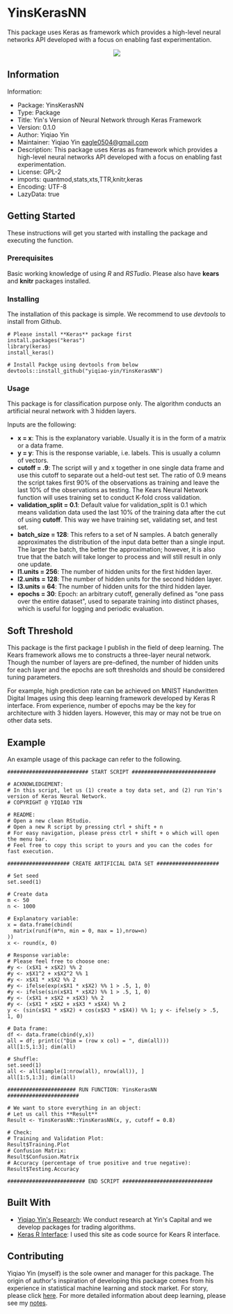 # YinsKerasNN

This package uses Keras as framework which provides a high-level neural networks API developed with a focus on enabling fast experimentation.

<p align="center">
  <img src="https://github.com/yiqiao-yin/YinsKerasNN/blob/master/NNTraining.gif">
</p>


## Information

Information:
- Package: YinsKerasNN
- Type: Package
- Title: Yin's Version of Neural Network through Keras Framework
- Version: 0.1.0
- Author: Yiqiao Yin
- Maintainer: Yiqiao Yin <eagle0504@gmail.com>
- Description: This package uses Keras as framework which provides a high-level neural networks API developed with a focus on enabling fast experimentation.
- License: GPL-2
- imports: quantmod,stats,xts,TTR,knitr,keras
- Encoding: UTF-8
- LazyData: true

## Getting Started

These instructions will get you started with installing the package and executing the function.

### Prerequisites

Basic working knowledge of using *R* and *RSTudio*. Please also have **kears** and **knitr** packages installed.

### Installing

The installation of this package is simple. We recommend to use *devtools* to install from Github.

```
# Please install **Keras** package first
install.packages("keras")
library(keras)
install_keras()

# Install Packge using devtools from below
devtools::install_github("yiqiao-yin/YinsKerasNN")
```

### Usage

This package is for classification purpose only. The algorithm conducts an artificial neural network with 3 hidden layers.

Inputs are the following:
-  **x = x**: This is the explanatory variable. Usually it is in the form of a matrix or a data frame.
-  **y = y**: This is the response variable, i.e. labels. This is usually a column of vectors. 
-  **cutoff = .9**: The script will y and x together in one single data frame and use this cutoff to separate out a held-out test set. The ratio of 0.9 means the script takes first 90% of the observations as training and leave the last 10% of the observations as testing. The Kears Neural Network function will uses training set to conduct K-fold cross validation.
-  **validation_split = 0.1**: Default value for validation_split is 0.1 which means validation data used the last 10% of the training data after the cut of using **cutoff**. This way we have training set, validating set, and test set.
-  **batch_size = 128**: This refers to a set of N samples. A batch generally approximates the distribution of the input data better than a single input. The larger the batch, the better the approximation; however, it is also true that the batch will take longer to process and will still result in only one update.
-  **l1.units = 256**: The number of hidden units for the first hidden layer.
-  **l2.units = 128**: The number of hidden units for the second hidden layer.
-  **l3.units = 64**: The number of hidden units for the third hidden layer.
-  **epochs = 30**: Epoch: an arbitrary cutoff, generally defined as "one pass over the entire dataset", used to separate training into distinct phases, which is useful for logging and periodic evaluation. 

## Soft Threshold

This package is the first package I publish in the field of deep learning. The Kears framework allows me to constructs a three-layer neural network. Though the number of layers are pre-defined, the number of hidden units for each layer and the epochs are soft thresholds and should be considered tuning parameters.

For example, high prediction rate can be achieved on MNIST Handwritten Digital Images using this deep learning framework developed by Keras R interface. From experience, number of epochs may be the key for architecture with 3 hidden layers. However, this may or may not be true on other data sets.

## Example

An example usage of this package can refer to the following.

```
########################## START SCRIPT ###########################

# ACKNOWLEDGEMENT:
# In this script, let us (1) create a toy data set, and (2) run Yin's version of Keras Neural Network.
# COPYRIGHT @ YIQIAO YIN

# README:
# Open a new clean RStudio.
# Open a new R script by pressing ctrl + shift + n
# For easy navigation, please press ctrl + shift + o which will open the menu bar.
# Feel free to copy this script to yours and you can the codes for fast execution.

#################### CREATE ARTIFICIAL DATA SET ####################

# Set seed
set.seed(1)

# Create data
m <- 50
n <- 1000

# Explanatory variable:
x = data.frame(cbind(
  matrix(runif(m*n, min = 0, max = 1),nrow=n)
))
x <- round(x, 0)

# Response variable:
# Please feel free to choose one:
#y <- (x$X1 + x$X2) %% 2
#y <- x$X1^2 + x$X2^2 %% 1
#y <- x$X1 * x$X2 %% 2
#y <- ifelse(exp(x$X1 * x$X2) %% 1 > .5, 1, 0)
#y <- ifelse(sin(x$X1 * x$X2) %% 1 > .5, 1, 0)
#y <- (x$X1 + x$X2 + x$X3) %% 2
#y <- (x$X1 * x$X2 + x$X3 * x$X4) %% 2
y <- (sin(x$X1 * x$X2) + cos(x$X3 * x$X4)) %% 1; y <- ifelse(y > .5, 1, 0)

# Data frame:
df <- data.frame(cbind(y,x))
all = df; print(c("Dim = (row x col) = ", dim(all)))
all[1:5,1:3]; dim(all)

# Shuffle:
set.seed(1)
all <- all[sample(1:nrow(all), nrow(all)), ]
all[1:5,1:3]; dim(all)

###################### RUN FUNCTION: YinsKerasNN #######################

# We want to store everything in an object:
# Let us call this **Result**
Result <- YinsKerasNN::YinsKerasNN(x, y, cutoff = 0.8)

# Check:
# Training and Validation Plot:
Result$Training.Plot
# Confusion Matrix:
Result$Confusion.Matrix
# Accuracy (percentage of true positive and true negative):
Result$Testing.Accuracy

######################### END SCRIPT #############################
```

## Built With

* [Yiqiao Yin's Research](https://yinscapital.com/research/): We conduct research at Yin's Capital and we develop packages for trading algorithms.
* [Keras R Interface](https://keras.rstudio.com/): I used this site as code source for Kears R interface. 

## Contributing

Yiqiao Yin (myself) is the sole owner and manager for this package. The origin of author's inspiration of developing this package comes from his experience in statistical machine learning and stock market. For story, please click [here](https://github.com/yiqiao-yin/Statistical_Machine_Learning/blob/master/Story.md). For more detailed information about deep learning, please see my [notes](https://yiqiaoyin.files.wordpress.com/2018/02/deep-learning-notes.pdf).
